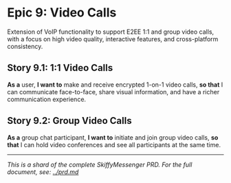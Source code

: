 # Epic 9: Video Calls

Extension of VoIP functionality to support E2EE 1:1 and group video calls, with a focus on high video quality, interactive features, and cross-platform consistency.

## Story 9.1: 1:1 Video Calls

**As a** user, **I want to** make and receive encrypted 1-on-1 video calls, **so that** I can communicate face-to-face, share visual information, and have a richer communication experience.

## Story 9.2: Group Video Calls

**As a** group chat participant, **I want to** initiate and join group video calls, **so that** I can hold video conferences and see all participants at the same time.

---

*This is a shard of the complete SkiffyMessenger PRD. For the full document, see: [../prd.md](../prd.md)*
